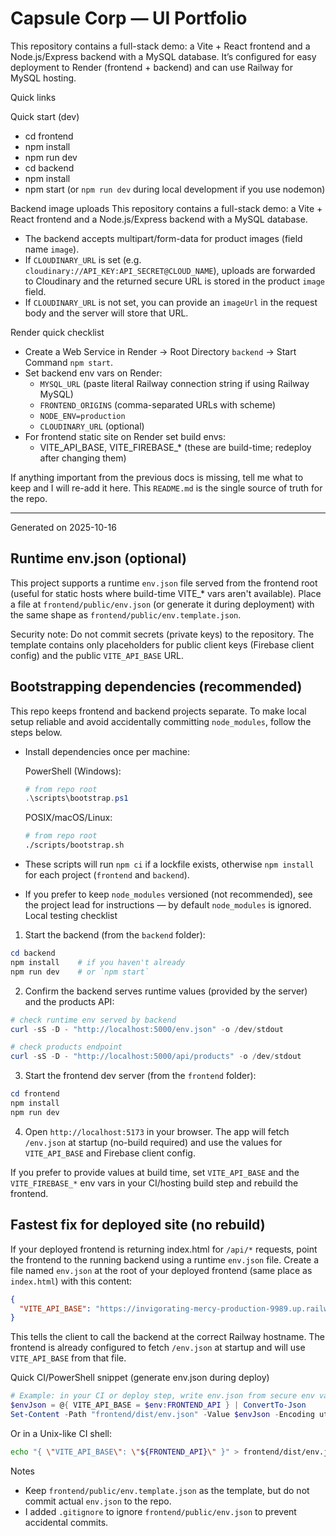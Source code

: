 # Capsule Corp — UI Portfolio

This repository contains a full-stack demo: a Vite + React frontend and a Node.js/Express backend with a MySQL database. It’s configured for easy deployment to Render (frontend + backend) and can use Railway for MySQL hosting.

Quick links

Quick start (dev)
  - cd frontend
  - npm install
  - npm run dev
  - cd backend
  - npm install
  - npm start (or `npm run dev` during local development if you use nodemon)


  Backend image uploads
This repository contains a full-stack demo: a Vite + React frontend and a Node.js/Express backend with a MySQL database.
  - The backend accepts multipart/form-data for product images (field name `image`).
  - If `CLOUDINARY_URL` is set (e.g. `cloudinary://API_KEY:API_SECRET@CLOUD_NAME`), uploads are forwarded to Cloudinary and the returned secure URL is stored in the product `image` field.
  - If `CLOUDINARY_URL` is not set, you can provide an `imageUrl` in the request body and the server will store that URL.


Render quick checklist
- Create a Web Service in Render → Root Directory `backend` → Start Command `npm start`.
- Set backend env vars on Render:
  - `MYSQL_URL` (paste literal Railway connection string if using Railway MySQL)
  - `FRONTEND_ORIGINS` (comma-separated URLs with scheme)
  - `NODE_ENV=production`
  - `CLOUDINARY_URL` (optional)
- For frontend static site on Render set build envs:
  - VITE_API_BASE, VITE_FIREBASE_* (these are build-time; redeploy after changing them)

If anything important from the previous docs is missing, tell me what to keep and I will re-add it here. This `README.md` is the single source of truth for the repo.

---
Generated on 2025-10-16

## Runtime env.json (optional)

This project supports a runtime `env.json` file served from the frontend root (useful for static hosts where build-time VITE_* vars aren't available). Place a file at `frontend/public/env.json` (or generate it during deployment) with the same shape as `frontend/public/env.template.json`.

Security note: Do not commit secrets (private keys) to the repository. The template contains only placeholders for public client keys (Firebase client config) and the public `VITE_API_BASE` URL.


## Bootstrapping dependencies (recommended)

This repo keeps frontend and backend projects separate. To make local setup reliable and avoid accidentally committing `node_modules`, follow the steps below.

- Install dependencies once per machine:

  PowerShell (Windows):

  ```powershell
  # from repo root
  .\scripts\bootstrap.ps1
  ```

  POSIX/macOS/Linux:

  ```bash
  # from repo root
  ./scripts/bootstrap.sh
  ```

- These scripts will run `npm ci` if a lockfile exists, otherwise `npm install` for each project (`frontend` and `backend`).

- If you prefer to keep `node_modules` versioned (not recommended), see the project lead for instructions — by default `node_modules` is ignored.
Local testing checklist
1. Start the backend (from the `backend` folder):

```powershell
cd backend
npm install    # if you haven't already
npm run dev    # or `npm start`
```

2. Confirm the backend serves runtime values (provided by the server) and the products API:

```powershell
# check runtime env served by backend
curl -sS -D - "http://localhost:5000/env.json" -o /dev/stdout

# check products endpoint
curl -sS -D - "http://localhost:5000/api/products" -o /dev/stdout
```

3. Start the frontend dev server (from the `frontend` folder):

```powershell
cd frontend
npm install
npm run dev
```

4. Open `http://localhost:5173` in your browser. The app will fetch `/env.json` at startup (no-build required) and use the values for `VITE_API_BASE` and Firebase client config.

If you prefer to provide values at build time, set `VITE_API_BASE` and the `VITE_FIREBASE_*` env vars in your CI/hosting build step and rebuild the frontend.

Fastest fix for deployed site (no rebuild)
---------------------------------------
If your deployed frontend is returning index.html for `/api/*` requests, point the frontend to the running backend using a runtime `env.json` file. Create a file named `env.json` at the root of your deployed frontend (same place as `index.html`) with this content:

```json
{
  "VITE_API_BASE": "https://invigorating-mercy-production-9989.up.railway.app"
}
```

This tells the client to call the backend at the correct Railway hostname. The frontend is already configured to fetch `/env.json` at startup and will use `VITE_API_BASE` from that file.

Quick CI/PowerShell snippet (generate env.json during deploy)

```powershell
# Example: in your CI or deploy step, write env.json from secure env var FRONTEND_API
$envJson = @{ VITE_API_BASE = $env:FRONTEND_API } | ConvertTo-Json
Set-Content -Path "frontend/dist/env.json" -Value $envJson -Encoding utf8
```

Or in a Unix-like CI shell:

```sh
echo "{ \"VITE_API_BASE\": \"${FRONTEND_API}\" }" > frontend/dist/env.json
```

Notes
- Keep `frontend/public/env.template.json` as the template, but do not commit actual `env.json` to the repo.
- I added `.gitignore` to ignore `frontend/public/env.json` to prevent accidental commits.
